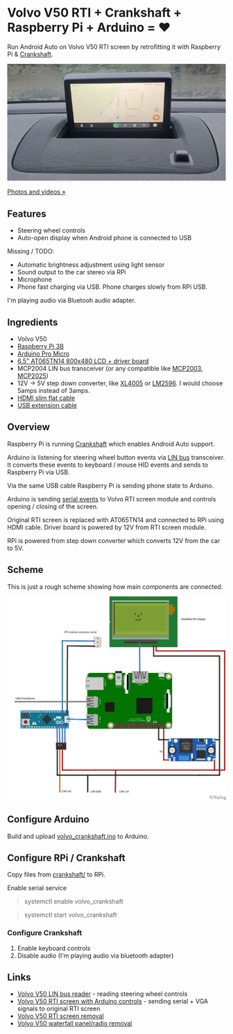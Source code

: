 # Volvo V50 RTI + Crankshaft + Raspberry Pi + Arduino = ❤️

Run Android Auto on Volvo V50 RTI screen by retrofitting it with Raspberry Pi & [Crankshaft](https://getcrankshaft.com/).

[![Working example](media/android_auto.jpg)](https://photos.app.goo.gl/vtM3ymQ5z1pJNeDw8)

[Photos and videos »](https://photos.app.goo.gl/vtM3ymQ5z1pJNeDw8)

## Features

- Steering wheel controls
- Auto-open display when Android phone is connected to USB

Missing / TODO:

- Automatic brightness adjustment using light sensor
- Sound output to the car stereo via RPi
- Microphone
- Phone fast charging via USB. Phone charges slowly from RPi USB.

I'm playing audio via Bluetooh audio adapter. 

## Ingredients

- Volvo V50
- [Raspberry Pi 3B](https://www.amazon.de/gp/search/ref=as_li_qf_sp_sr_tl?ie=UTF8&tag=laurynas-21&keywords=Raspberry+PI+3+B&index=aps&camp=1638&creative=6742&linkCode=ur2&linkId=e001c5f9f4d3f74b5c1dd16f6c332d13)
- [Arduino Pro Micro](https://www.amazon.de/gp/search/ref=as_li_qf_sp_sr_il_tl?ie=UTF8&tag=laurynas-21&keywords=Arduino+Pro+Micro&index=aps&camp=1638&creative=6742&linkCode=xm2&linkId=d4686b56fc385d159579ed4d5eef5ea8)
- [6.5" AT065TN14 800x480 LCD + driver board](https://www.amazon.de/gp/search/ref=as_li_qf_sp_sr_il_tl?ie=UTF8&tag=laurynas-21&keywords=AT065TN14&index=aps&camp=1638&creative=6742&linkCode=xm2&linkId=6e01e0dad15fba08e3fcbea8f2b6eccf)
- MCP2004 LIN bus transceiver (or any compatible like [MCP2003](https://amzn.to/3rwwUKv), [MCP2025](https://www.amazon.de/gp/search/ref=as_li_qf_sp_sr_tl?ie=UTF8&tag=laurynas-21&keywords=MCP2025&index=aps&camp=1638&creative=6742&linkCode=ur2&linkId=cf9ec269986e3037d6f886c80946ed53))
- 12V -> 5V step down converter, like [XL4005](https://www.amazon.de/gp/search/ref=as_li_qf_sp_sr_il_tl?ie=UTF8&tag=laurynas-21&keywords=XL4005&index=aps&camp=1638&creative=6742&linkCode=xm2&linkId=eb52987620732e0b3498814cf89e6b3a) or [LM2596](https://www.amazon.de/gp/search/ref=as_li_qf_sp_sr_il_tl?ie=UTF8&tag=laurynas-21&keywords=LM2596&index=aps&camp=1638&creative=6742&linkCode=xm2&linkId=b877bd309a1e1d59cda432af439f6d30). I would choose 5amps instead of 3amps.
- [HDMI slim flat cable](https://www.amazon.de/gp/search/ref=as_li_qf_sp_sr_il_tl?ie=UTF8&tag=laurynas-21&keywords=HDMI+slim+flat+cable&index=aps&camp=1638&creative=6742&linkCode=xm2&linkId=b8e50a89ddb22eb0dc1b24102b8b0504)
- [USB extension cable](https://www.amazon.de/gp/search/ref=as_li_qf_sp_sr_il_tl?ie=UTF8&tag=laurynas-21&keywords=USB+extension+cable&index=aps&camp=1638&creative=6742&linkCode=xm2&linkId=855fc94e9bb2ae16bfbce0f68ece176d)

## Overview

Raspberry Pi is running [Crankshaft](https://getcrankshaft.com/) which enables Android Auto support.

Arduino is listening for steering wheel button events via [LIN bus](https://github.com/laurynas/volvo_linbus) transceiver. It converts these events to keyboard / mouse HID events and sends to Raspberry Pi via USB.

Via the same USB cable Raspberry Pi is sending phone state to Arduino.

Arduino is sending [serial events](https://github.com/laurynas/volvo#screen-control-signal) to Volvo RTI screen module and controls opening / closing of the screen.

Original RTI screen is replaced with AT065TN14 and connected to RPi using HDMI cable. Driver board is powered by 12V from RTI screen module.

RPi is powered from step down converter which converts 12V from the car to 5V.

## Scheme

This is just a rough scheme showing how main components are connected. 

![Rough scheme](media/sketch_bb.png)

## Configure Arduino

Build and upload [volvo_crankshaft.ino](volvo_crankshaft.ino) to Arduino.

## Configure RPi / Crankshaft

Copy files from [crankshaft/](crankshaft/) to RPi.

Enable serial service

> systemctl enable volvo_crankshaft

> systemctl start volvo_crankshaft 

### Configure Crankshaft

1. Enable keyboard controls
2. Disable audio (I'm playing audio via bluetooth adapter)

## Links

- [Volvo V50 LIN bus reader](https://github.com/laurynas/volvo_linbus) - reading steering wheel controls
- [Volvo V50 RTI screen with Arduino controls](https://github.com/laurynas/volvo) - sending serial + VGA signals to original RTI screen
- [Volvo V50 RTI screen removal](https://www.youtube.com/watch?v=MJirMelq5ys)
- [Volvo V50 waterfall panel/radio removal](https://www.youtube.com/watch?v=Xo5NpBt04qs)
